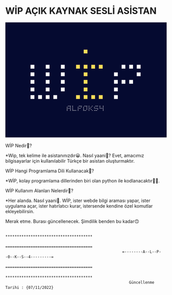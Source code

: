 # WİP AÇIK KAYNAK SESLİ ASİSTAN
![alt text](https://github.com/alp0ks4/wip/blob/main/wipimg.png?raw=true)


WİP Nedir🤔?

*Wip, tek kelime ile asistanınızdır😀. Nasıl yaani🤔? Evet, amacımız bilgisayarlar için kullanılabilir Türkçe bir asistan oluşturmaktır. 

WİP Hangi Programlama Dili Kullanacak🤔?

*WİP, kolay programlama dillerinden biri olan python ile kodlanacaktır🐍🐍.

WİP Kullanım Alanları Nelerdir🤔?

*Her alanda. Nasıl yaani🤔. WİP, ister webde bilgi araması yapar, ister uygulama açar, ister hatırlatıcı kurar, istersende kendine özel komutlar ekleyebilirsin.

Merak etme. Burası güncellenecek. Şimdilik benden bu kadar🙃
                   
                                                       **************************************
                                                       ======================================
                                                       =--------A--L--P--0--K--S--4---------=
                                                       ======================================
                                                       **************************************
                                                          Güncellenme Tarihi : {07/11/2022}


